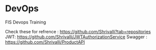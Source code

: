 # DevOps

FIS Devops Training 

Check these for refrence : https://github.com/Shrivalli?tab=repositories
JWT: https://github.com/Shrivalli/JWTAuthorizationService
Swagger : https://github.com/Shrivalli/ProductAPI  


